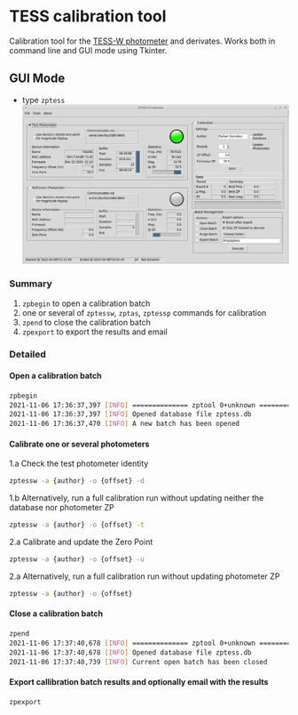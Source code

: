 # TESS calibration tool

Calibration tool for the [TESS-W photometer](https://tess.stars4all.eu/) and derivates.
Works both in command line and GUI mode using Tkinter.


## GUI Mode

* type `zptess`
![Main Panel](doc/image/main.png)


### Summary

1. `zpbegin` to open a calibration batch
2. one or several of `zptessw`, `zptas`, `zptessp` commands for calibration
3. `zpend` to close the calibration batch
4. `zpexport` to export the results and email

### Detailed

#### Open a calibration batch
```bash
zpbegin
2021-11-06 17:36:37,397 [INFO] ============== zptool 0+unknown ==============
2021-11-06 17:36:37,397 [INFO] Opened database file zptess.db
2021-11-06 17:36:37,470 [INFO] A new batch has been opened
```

#### Calibrate one or several photometers

1.a Check the test photometer identity
```bash
zptessw -a {author} -o {offset} -d
````

1.b Alternatively, run a full calibration run without updating neither the database nor photometer ZP
```bash
zptessw -a {author} -o {offset} -t
````

2.a Calibrate and update the Zero Point
```bash
zptessw -a {author} -o {offset} -u
```

2.a Alternatively, run a full calibration run without updating photometer ZP
```bash
zptessw -a {author} -o {offset}
```

#### Close a calibration batch
```bash
zpend
2021-11-06 17:37:40,678 [INFO] ============== zptool 0+unknown ==============
2021-11-06 17:37:40,678 [INFO] Opened database file zptess.db
2021-11-06 17:37:40,739 [INFO] Current open batch has been closed
```
#### Export callibration batch results and optionally email with the results
```bash
zpexport
```